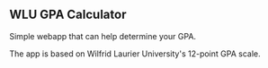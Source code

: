 WLU GPA Calculator
------------------

Simple webapp that can help determine your GPA.

The app is based on Wilfrid Laurier University's 12-point GPA scale.

